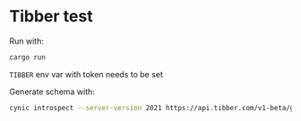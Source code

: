 # Tibber test

Run with:

```bash
cargo run
```

`TIBBER` env var with token needs to be set

Generate schema with:

```bash
cynic introspect --server-version 2021 https://api.tibber.com/v1-beta/gql -o tibber.graphql
```
